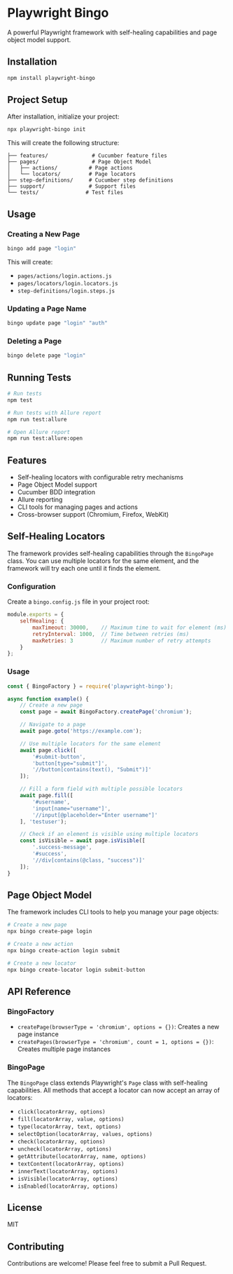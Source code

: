 # Playwright Bingo

A powerful Playwright framework with self-healing capabilities and page object model support.

## Installation

```bash
npm install playwright-bingo
```

## Project Setup

After installation, initialize your project:

```bash
npx playwright-bingo init
```

This will create the following structure:
```
├── features/              # Cucumber feature files
├── pages/                 # Page Object Model
│   ├── actions/          # Page actions
│   └── locators/         # Page locators
├── step-definitions/     # Cucumber step definitions
├── support/              # Support files
└── tests/               # Test files
```

## Usage

### Creating a New Page

```bash
bingo add page "login"
```

This will create:
- `pages/actions/login.actions.js`
- `pages/locators/login.locators.js`
- `step-definitions/login.steps.js`

### Updating a Page Name

```bash
bingo update page "login" "auth"
```

### Deleting a Page

```bash
bingo delete page "login"
```

## Running Tests

```bash
# Run tests
npm test

# Run tests with Allure report
npm run test:allure

# Open Allure report
npm run test:allure:open
```

## Features

- Self-healing locators with configurable retry mechanisms
- Page Object Model support
- Cucumber BDD integration
- Allure reporting
- CLI tools for managing pages and actions
- Cross-browser support (Chromium, Firefox, WebKit)

## Self-Healing Locators

The framework provides self-healing capabilities through the `BingoPage` class. You can use multiple locators for the same element, and the framework will try each one until it finds the element.

### Configuration

Create a `bingo.config.js` file in your project root:

```javascript
module.exports = {
    selfHealing: {
        maxTimeout: 30000,    // Maximum time to wait for element (ms)
        retryInterval: 1000,  // Time between retries (ms)
        maxRetries: 3         // Maximum number of retry attempts
    }
};
```

### Usage

```javascript
const { BingoFactory } = require('playwright-bingo');

async function example() {
    // Create a new page
    const page = await BingoFactory.createPage('chromium');

    // Navigate to a page
    await page.goto('https://example.com');

    // Use multiple locators for the same element
    await page.click([
        '#submit-button',
        'button[type="submit"]',
        '//button[contains(text(), "Submit")]'
    ]);

    // Fill a form field with multiple possible locators
    await page.fill([
        '#username',
        'input[name="username"]',
        '//input[@placeholder="Enter username"]'
    ], 'testuser');

    // Check if an element is visible using multiple locators
    const isVisible = await page.isVisible([
        '.success-message',
        '#success',
        '//div[contains(@class, "success")]'
    ]);
}
```

## Page Object Model

The framework includes CLI tools to help you manage your page objects:

```bash
# Create a new page
npx bingo create-page login

# Create a new action
npx bingo create-action login submit

# Create a new locator
npx bingo create-locator login submit-button
```

## API Reference

### BingoFactory

- `createPage(browserType = 'chromium', options = {})`: Creates a new page instance
- `createPages(browserType = 'chromium', count = 1, options = {})`: Creates multiple page instances

### BingoPage

The `BingoPage` class extends Playwright's `Page` class with self-healing capabilities. All methods that accept a locator can now accept an array of locators:

- `click(locatorArray, options)`
- `fill(locatorArray, value, options)`
- `type(locatorArray, text, options)`
- `selectOption(locatorArray, values, options)`
- `check(locatorArray, options)`
- `uncheck(locatorArray, options)`
- `getAttribute(locatorArray, name, options)`
- `textContent(locatorArray, options)`
- `innerText(locatorArray, options)`
- `isVisible(locatorArray, options)`
- `isEnabled(locatorArray, options)`

## License

MIT

## Contributing

Contributions are welcome! Please feel free to submit a Pull Request. 